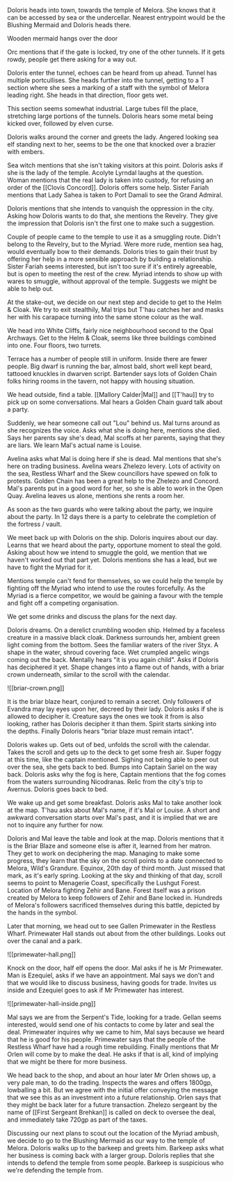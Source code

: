 Doloris heads into town, towards the temple of Melora. She knows that it can be accessed by sea or the undercellar. Nearest entrypoint would be the Blushing Mermaid and Doloris heads there.

Wooden mermaid hangs over the door

Orc mentions that if the gate is locked, try one of the other tunnels. If it gets rowdy, people get there asking for a way out.

Doloris enter the tunnel, echoes can be heard from up ahead. Tunnel has multiple portcullises. She heads further into the tunnel, getting to a T section where she sees a marking of a staff with the symbol of Melora leading right. She heads in that direction, floor gets wet.

This section seems somewhat industrial. Large tubes fill the place, stretching large portions of the tunnels. Doloris hears some metal being kicked over, followed by elven curse.

Doloris walks around the corner and greets the lady. Angered looking sea elf standing next to her, seems to be the one that knocked over a brazier with embers.

Sea witch mentions that she isn't taking visitors at this point. Doloris asks if she is the lady of the temple. Acolyte Lyrndal laughs at the question. Woman mentions that the real lady is taken into custody, for refusing an order of the [[Clovis Concord]]. Doloris offers some help. Sister Fariah mentions that Lady Sahea is taken to Port Damali to see the Grand Admiral.

Doloris mentions that she intends to vanquish the oppression in the city. Asking how Doloris wants to do that, she mentions the Revelry. They give the impression that Doloris isn't the first one to make such a suggestion.

Couple of people came to the temple to use it as a smuggling route. Didn't belong to the Revelry, but to the Myriad. Were more rude, mention sea hag, would eventually bow to their demands. Doloris tries to gain their trust by offering her help in a more sensible approach by building a relationship. Sister Fariah seems interested, but isn't too sure if it's entirely agreeable, but is open to meeting the rest of the crew. Myriad intends to show up with wares to smuggle, without approval of the temple. Suggests we might be able to help out.

At the stake-out, we decide on our next step and decide to get to the Helm & Cloak. We try to exit stealthily, Mal trips but T'hau catches her and masks her with his carapace turning into the same stone colour as the wall.

We head into White Cliffs, fairly nice neighbourhood second to the Opal Archways. Get to the Helm & Cloak, seems like three buildings combined into one. Four floors, two turrets.

Terrace has a number of people still in uniform. Inside there are fewer people. Big dwarf is running the bar, almost bald, short well kept beard, tattooed knuckles in dwarven script. Bartender says lots of Golden Chain folks hiring rooms in the tavern, not happy with housing situation.

We head outside, find a table. [[Mallory Calder|Mal]] and [[T'hau]] try to pick up on some conversations. Mal hears a Golden Chain guard talk about a party.

Suddenly, we hear someone call out "Lou" behind us. Mal turns around as she recognizes the voice. Asks what she is doing here, mentions she died. Says her parents say she's dead, Mal scoffs at her parents, saying that they are liars. We learn Mal's actual name is Louise.

Avelina asks what Mal is doing here if she is dead. Mal mentions that she's here on trading business. Avelina wears Zhelezo levery. Lots of activity on the sea, Restless Wharf and the Skew councillors have spewed on folk to protests. Golden Chain has been a great help to the Zhelezo and Concord. Mal's parents put in a good word for her, so she is able to work in the Open Quay. Avelina leaves us alone, mentions she rents a room her.

As soon as the two guards who were talking about the party, we inquire about the party. In 12 days there is a party to celebrate the completion of the fortress / vault.

We meet back up with Doloris on the ship. Doloris inquires about our day. Learns that we heard about the party, opportune moment to steal the gold. Asking about how we intend to smuggle the gold, we mention that we haven't worked out that part yet. Doloris mentions she has a lead, but we have to fight the Myriad for it. 

Mentions temple can't fend for themselves, so we could help the temple by fighting off the Myriad who intend to use the routes forcefully. As the Myriad is a fierce competitor, we would be gaining a favour with the temple and fight off a competing organisation.

We get some drinks and discuss the plans for the next day.

Doloris dreams. On a derelict crumbling wooden ship. Helmed by a faceless creature in a massive black cloak. Darkness surrounds her, ambient green light coming from the bottom. Sees the familiar waters of the river Styx. A shape in the water, shroud covering face. Wet crumpled angelic wings coming out the back. Mentally hears "it is you again child". Asks if Doloris has deciphered it yet. Shape changes into a flame out of hands, with a briar crown underneath, similar to the scroll with the calendar. 

![[briar-crown.png]]

It is the briar blaze heart, conjured to remain a secret. Only followers of Evandra may lay eyes upon her, decreed by their lady. Doloris asks if she is allowed to decipher it. Creature says the ones we took it from is also looking, rather has Doloris decipher it than them. Spirit starts sinking into the depths. Finally Doloris hears "briar blaze must remain intact".

Doloris wakes up. Gets out of bed, unfolds the scroll with the calendar. Takes the scroll and gets up to the deck to get some fresh air. Super foggy at this time, like the captain mentioned. Sighing not being able to peer out over the sea, she gets back to bed. Bumps into Captain Sariel on the way back. Doloris asks why the fog is here, Captain mentions that the fog comes from the waters surrounding Nicodranas. Relic from the city's trip to Avernus. Doloris goes back to bed.

We wake up and get some breakfast. Doloris asks Mal to take another look at the map. T'hau asks about Mal's name, if it's Mal or Louise. A short and awkward conversation starts over Mal's past, and it is implied that we are not to inquire any further for now.

Doloris and Mal leave the table and look at the map. Doloris mentions that it is the Briar Blaze and someone else is after it, learned from her matron. They get to work on deciphering the map. Managing to make some progress, they learn that the sky on the scroll points to  a date connected to Melora, Wild's Grandure. Equinox, 20th day of third month. Just missed that mark, as it's early spring. Looking at the sky and thinking of that day, scroll seems to point to Menagerie Coast, specifically the Lushgut Forest. Location of Melora fighting Zehir and Bane. Forest itself was a prison created by Melora to keep followers of Zehir and Bane locked in. Hundreds of Melora's followers sacrificed themselves during this battle, depicted by the hands in the symbol.

Later that morning, we head out to see Gallen Primewater in the Restless Wharf. Primewater Hall stands out about from the other buildings. Looks out over the canal and a park.

![[primewater-hall.png]]

Knock on the door, half elf opens the door. Mal asks if he is Mr Primewater. Man is Ezequiel, asks if we have an appointment. Mal says we don't and that we would like to discuss business, having goods for trade. Invites us inside and Ezequiel goes to ask if Mr Primewater has interest.

![[primewater-hall-inside.png]]

Mal says we are from the Serpent's Tide, looking for a trade. Gellan seems interested, would send one of his contacts to come by later and seal the deal. Primewater inquires why we came to him, Mal says because we heard that he is good for his people. Primewater says that the people of the Restless Wharf have had a rough time rebuilding. Finally mentions that Mr Orlen will come by to make the deal. He asks if that is all, kind of implying that we might be there for more business.

We head back to the shop, and about an hour later Mr Orlen shows up, a very pale man, to do the trading. Inspects the wares and offers 1800gp, lowballing a bit. But we agree with the initial offer conveying the message that we see this as an investment into a future relationship. Orlen says that they might be back later for a future transaction. Zhelezo sergeant by the name of [[First Sergeant Brehkan]] is called on deck to oversee the deal, and immediately take 720gp as part of the taxes. 

Discussing our next plans to scout out the location of the Myriad ambush, we decide to go to the Blushing Mermaid as our way to the temple of Melora. Doloris walks up to the barkeep and greets him. Barkeep asks what her business is coming back with a larger group. Doloris replies that she intends to defend the temple from some people. Barkeep is suspicious who we're defending the temple from.